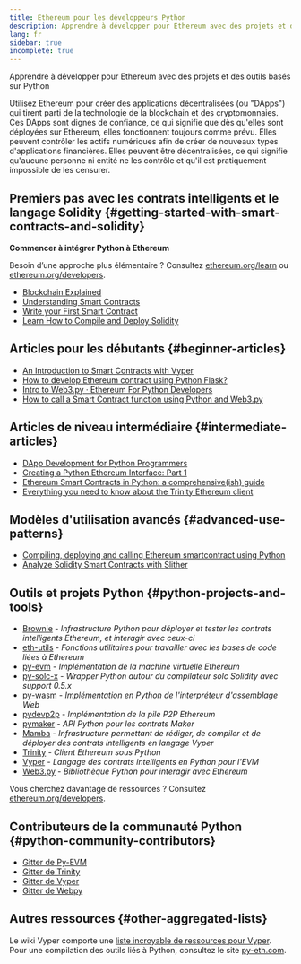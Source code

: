 ```yaml
---
title: Ethereum pour les développeurs Python
description: Apprendre à développer pour Ethereum avec des projets et des outils basés sur Python
lang: fr
sidebar: true
incomplete: true
---
```


<div class="featured">Apprendre à développer pour Ethereum avec des projets et des outils basés sur Python</div>

Utilisez Ethereum pour créer des applications décentralisées (ou "DApps") qui tirent parti de la technologie de la blockchain et des cryptomonnaies. Ces DApps sont dignes de confiance, ce qui signifie que dès qu'elles sont déployées sur Ethereum, elles fonctionnent toujours comme prévu. Elles peuvent contrôler les actifs numériques afin de créer de nouveaux types d'applications financières. Elles peuvent être décentralisées, ce qui signifie qu'aucune personne ni entité ne les contrôle et qu'il est pratiquement impossible de les censurer.

## Premiers pas avec les contrats intelligents et le langage Solidity {#getting-started-with-smart-contracts-and-solidity}

**Commencer à intégrer Python à Ethereum**

Besoin d’une approche plus élémentaire ? Consultez [ethereum.org/learn](/en/learn/) ou [ethereum.org/developers](/en/developers/).

- [Blockchain Explained](https://kauri.io/article/d55684513211466da7f8cc03987607d5/blockchain-explained)
- [Understanding Smart Contracts](https://kauri.io/article/e4f66c6079e74a4a9b532148d3158188/ethereum-101-part-5-the-smart-contract)
- [Write your First Smart Contract](https://kauri.io/article/124b7db1d0cf4f47b414f8b13c9d66e2/remix-ide-your-first-smart-contract)
- [Learn How to Compile and Deploy Solidity](https://kauri.io/article/973c5f54c4434bb1b0160cff8c695369/understanding-smart-contract-compilation-and-deployment)

## Articles pour les débutants {#beginner-articles}

- [An Introduction to Smart Contracts with Vyper](https://kauri.io/article/af913a853eaf4db88627b3ff9572b770/v1/an-introduction-to-smart-contracts-with-vyper)
- [How to develop Ethereum contract using Python Flask?](https://medium.com/coinmonks/how-to-develop-ethereum-contract-using-python-flask-9758fe65976e)
- [Intro to Web3.py · Ethereum For Python Developers](https://www.dappuniversity.com/articles/web3-py-intro)
- [How to call a Smart Contract function using Python and Web3.py](https://stackoverflow.com/questions/57580702/how-to-call-a-smart-contract-function-using-python-and-web3-py)

## Articles de niveau intermédiaire {#intermediate-articles}

- [DApp Development for Python Programmers](https://levelup.gitconnected.com/dapps-development-for-python-developers-f52b32b54f28)
- [Creating a Python Ethereum Interface: Part 1](https://hackernoon.com/creating-a-python-ethereum-interface-part-1-4d2e47ea0f4d)
- [Ethereum Smart Contracts in Python: a comprehensive(ish) guide](https://hackernoon.com/ethereum-smart-contracts-in-python-a-comprehensive-ish-guide-771b03990988)
- [Everything you need to know about the Trinity Ethereum client](https://medium.com/@pipermerriam/everything-you-need-to-know-about-the-trinity-ethereum-client-b093c756d1de)

## Modèles d'utilisation avancés {#advanced-use-patterns}

- [Compiling, deploying and calling Ethereum smartcontract using Python](https://yohanes.gultom.me/2018/11/28/compiling-deploying-and-calling-ethereum-smartcontract-using-python/)
- [Analyze Solidity Smart Contracts with Slither](https://kauri.io/article/4f4dcf7d105d4714b212a86da742baf6/v1/analyze-solidity-smart-contracts-with-slither)

## Outils et projets Python {#python-projects-and-tools}

- [Brownie](https://github.com/eth-brownie/brownie) - _Infrastructure Python pour déployer et tester les contrats intelligents Ethereum, et interagir avec ceux-ci_
- [eth-utils](https://github.com/ethereum/eth-utils/) - _Fonctions utilitaires pour travailler avec les bases de code liées à Ethereum_
- [py-evm](https://github.com/ethereum/py-evm) - _Implémentation de la machine virtuelle Ethereum_
- [py-solc-x](https://pypi.org/project/py-solc-x/) - _Wrapper Python autour du compilateur solc Solidity avec support 0.5.x_
- [py-wasm](https://github.com/ethereum/py-wasm) - _Implémentation en Python de l'interpréteur d'assemblage Web_
- [pydevp2p](https://github.com/ethereum/pydevp2p) - _Implémentation de la pile P2P Ethereum_
- [pymaker](https://github.com/makerdao/pymaker) - _API Python pour les contrats Maker_
- [Mamba](https://mamba.black) - _Infrastructure permettant de rédiger, de compiler et de déployer des contrats intelligents en langage Vyper_
- [Trinity](https://github.com/ethereum/trinity) - _Client Ethereum sous Python_
- [Vyper](https://github.com/ethereum/vyper/) - _Langage des contrats intelligents en Python pour l'EVM_
- [Web3.py](https://github.com/ethereum/web3.py) - _Bibliothèque Python pour interagir avec Ethereum_

Vous cherchez davantage de ressources ? Consultez [ethereum.org/developers](/en/developers/).

## Contributeurs de la communauté Python {#python-community-contributors}

- [Gitter de Py-EVM](https://gitter.im/ethereum/py-evm)
- [Gitter de Trinity](https://gitter.im/ethereum/trinity)
- [Gitter de Vyper](https://gitter.im/ethereum/vyper)
- [Gitter de Webpy](https://gitter.im/ethereum/web3.py)

## Autres ressources {#other-aggregated-lists}

Le wiki Vyper comporte une [liste incroyable de ressources pour Vyper](https://github.com/ethereum/vyper/wiki/Vyper-tools-and-resources).  
Pour une compilation des outils liés à Python, consultez le site [py-eth.com](http://py-eth.com/).
